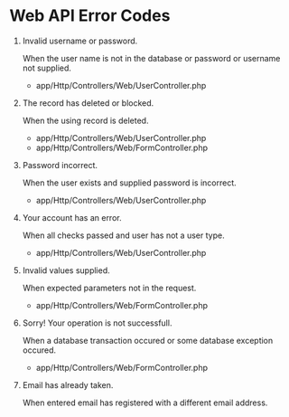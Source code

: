 # Web API Error Codes

1. Invalid username or password.

    When the user name is not in the database or password or username not supplied.

    - app/Http/Controllers/Web/UserController.php

2. The record has deleted or blocked.

   When the using record is deleted.

    - app/Http/Controllers/Web/UserController.php
    - app/Http/Controllers/Web/FormController.php

3. Password incorrect.

    When the user exists and supplied password is incorrect.

    - app/Http/Controllers/Web/UserController.php

4. Your account has an error.

    When all checks passed and user has not a user type.

    - app/Http/Controllers/Web/UserController.php

5. Invalid values supplied.

    When expected parameters not in the request.

    - app/Http/Controllers/Web/FormController.php

6. Sorry! Your operation is not successfull.

    When a database transaction occured or some database exception occured.

    - app/Http/Controllers/Web/FormController.php

7. Email has already taken.

    When entered email has registered with a different email address.